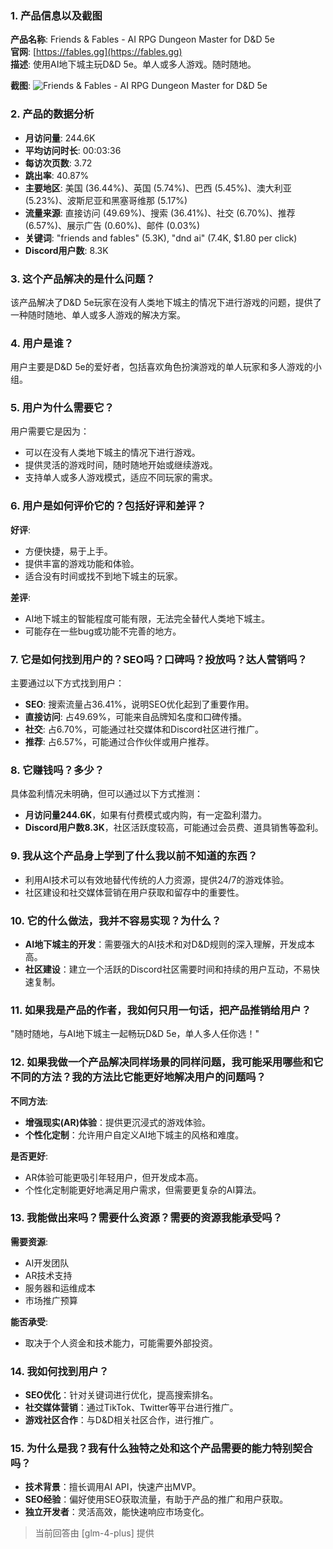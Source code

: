 ### 1. 产品信息以及截图

**产品名称**: Friends & Fables - AI RPG Dungeon Master for D&D 5e  
**官网**: [https://fables.gg](https://fables.gg)  
**描述**: 使用AI地下城主玩D&D 5e。单人或多人游戏。随时随地。

**截图**: ![Friends & Fables - AI RPG Dungeon Master for D&D 5e](https://cdn-images.toolify.ai/170349995561172720.jpg)

### 2. 产品的数据分析

- **月访问量**: 244.6K
- **平均访问时长**: 00:03:36
- **每访次页数**: 3.72
- **跳出率**: 40.87%
- **主要地区**: 美国 (36.44%)、英国 (5.74%)、巴西 (5.45%)、澳大利亚 (5.23%)、波斯尼亚和黑塞哥维那 (5.17%)
- **流量来源**: 直接访问 (49.69%)、搜索 (36.41%)、社交 (6.70%)、推荐 (6.57%)、展示广告 (0.60%)、邮件 (0.03%)
- **关键词**: "friends and fables" (5.3K), "dnd ai" (7.4K, $1.80 per click)
- **Discord用户数**: 8.3K

### 3. 这个产品解决的是什么问题？

该产品解决了D&D 5e玩家在没有人类地下城主的情况下进行游戏的问题，提供了一种随时随地、单人或多人游戏的解决方案。

### 4. 用户是谁？

用户主要是D&D 5e的爱好者，包括喜欢角色扮演游戏的单人玩家和多人游戏的小组。

### 5. 用户为什么需要它？

用户需要它是因为：
- 可以在没有人类地下城主的情况下进行游戏。
- 提供灵活的游戏时间，随时随地开始或继续游戏。
- 支持单人或多人游戏模式，适应不同玩家的需求。

### 6. 用户是如何评价它的？包括好评和差评？

**好评**:
- 方便快捷，易于上手。
- 提供丰富的游戏功能和体验。
- 适合没有时间或找不到地下城主的玩家。

**差评**:
- AI地下城主的智能程度可能有限，无法完全替代人类地下城主。
- 可能存在一些bug或功能不完善的地方。

### 7. 它是如何找到用户的？SEO吗？口碑吗？投放吗？达人营销吗？

主要通过以下方式找到用户：
- **SEO**: 搜索流量占36.41%，说明SEO优化起到了重要作用。
- **直接访问**: 占49.69%，可能来自品牌知名度和口碑传播。
- **社交**: 占6.70%，可能通过社交媒体和Discord社区进行推广。
- **推荐**: 占6.57%，可能通过合作伙伴或用户推荐。

### 8. 它赚钱吗？多少？

具体盈利情况未明确，但可以通过以下方式推测：
- **月访问量244.6K**，如果有付费模式或内购，有一定盈利潜力。
- **Discord用户数8.3K**，社区活跃度较高，可能通过会员费、道具销售等盈利。

### 9. 我从这个产品身上学到了什么我以前不知道的东西？

- 利用AI技术可以有效地替代传统的人力资源，提供24/7的游戏体验。
- 社区建设和社交媒体营销在用户获取和留存中的重要性。

### 10. 它的什么做法，我并不容易实现？为什么？

- **AI地下城主的开发**：需要强大的AI技术和对D&D规则的深入理解，开发成本高。
- **社区建设**：建立一个活跃的Discord社区需要时间和持续的用户互动，不易快速复制。

### 11. 如果我是产品的作者，我如何只用一句话，把产品推销给用户？

"随时随地，与AI地下城主一起畅玩D&D 5e，单人多人任你选！"

### 12. 如果我做一个产品解决同样场景的同样问题，我可能采用哪些和它不同的方法？我的方法比它能更好地解决用户的问题吗？

**不同方法**:
- **增强现实(AR)体验**：提供更沉浸式的游戏体验。
- **个性化定制**：允许用户自定义AI地下城主的风格和难度。

**是否更好**:
- AR体验可能更吸引年轻用户，但开发成本高。
- 个性化定制能更好地满足用户需求，但需要更复杂的AI算法。

### 13. 我能做出来吗？需要什么资源？需要的资源我能承受吗？

**需要资源**:
- AI开发团队
- AR技术支持
- 服务器和运维成本
- 市场推广预算

**能否承受**:
- 取决于个人资金和技术能力，可能需要外部投资。

### 14. 我如何找到用户？

- **SEO优化**：针对关键词进行优化，提高搜索排名。
- **社交媒体营销**：通过TikTok、Twitter等平台进行推广。
- **游戏社区合作**：与D&D相关社区合作，进行推广。

### 15. 为什么是我？我有什么独特之处和这个产品需要的能力特别契合吗？

- **技术背景**：擅长调用AI API，快速产出MVP。
- **SEO经验**：偏好使用SEO获取流量，有助于产品的推广和用户获取。
- **独立开发者**：灵活高效，能快速响应市场变化。

> 当前回答由 [glm-4-plus] 提供